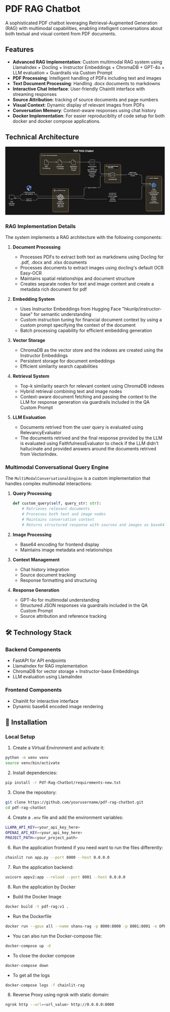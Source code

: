 # PDF RAG Chatbot

A sophisticated PDF chatbot leveraging Retrieval-Augmented Generation (RAG) with multimodal capabilities, enabling intelligent conversations about both textual and visual content from PDF documents.

## Features

- **Advanced RAG Implementation**: Custom multimodal RAG system using LlamaIndex + Docling + Instructor Embeddings + ChromaDB + GPT-4o + LLM evaluation + Guardrails via Custom Prompt
- **PDF Processing**: Intelligent handling of PDFs including text and images
- **Text Document Processing**: Handling .docx documents to markdowns
- **Interactive Chat Interface**: User-friendly Chainlit interface with streaming responses
- **Source Attribution**: tracking of source documents and page numbers
- **Visual Context**: Dynamic display of relevant images from PDFs
- **Conversation Memory**: Context-aware responses using chat history
- **Docker Implementation**: For easier reproduciblity of code setup for both docker and docker compose applications.

## Technical Architecture
![Architecture](pdf-rag-chat.png)
### RAG Implementation Details

The system implements a RAG architecture with the following components:

1. **Document Processing**
   - Processes PDFs to extract both text as markdowns using Docling for .pdf, .docx and .xlsx dcouments
   - Processes documents to extract images using docling's default OCR Easy-OCR
   - Maintains spatial relationships and document structure
   - Creates separate nodes for text and image content and create a metadata rich document for pdf

2. **Embedding System**
   - Uses Instructor Embeddings from Hugging Face "hkunlp/instructor-base" for semantic understanding
   - Custom instruction tuning for financial document context by using a custom prompt specifying the context of the document
   - Batch processing capability for efficient embedding generation

3. **Vector Storage**
   - ChromaDB as the vector store and the indexes are created using the Instructor Embeddings
   - Persistent storage for document embeddings
   - Efficient similarity search capabilities

4. **Retrieval System**
   - Top-k similarity search for relevant content using ChromaDB indexes
   - Hybrid retrieval combining text and image nodes
   - Context-aware document fetching and passing the context to the LLM for response generation via guardrails included in the QA Custom Prompt

5. **LLM Evaluation**
   - Documents retrived from the user query is evaluated using RelevancyEvaluator
   - The documents retrived and the final response provided by the LLM is evaluated using FaithfulnessEvaluator to check if the LLM didn't hallucinate and provided answers around the documents retrived from VectorIndex.

### Multimodal Conversational Query Engine

The `MultiModalConversationalEngine` is a custom implementation that handles complex multimodal interactions:

1. **Query Processing**
   ```python
   def custom_query(self, query_str: str):
       # Retrieves relevant documents
       # Processes both text and image nodes
       # Maintains conversation context
       # Returns structured response with sources and images as base64 encoded strings
   ```
2. **Image Processing**
   - Base64 encoding for frontend display
   - Maintains image metadata and relationships

3. **Context Management**
   - Chat history integration
   - Source document tracking
   - Response formatting and structuring

4. **Response Generation**
   - GPT-4o for multimodal understanding
   - Structured JSON responses via guardrails included in the QA Custom Prompt
   - Source attribution and reference tracking

## 🛠️ Technology Stack

### Backend Components
- FastAPI for API endpoints
- LlamaIndex for RAG implementation
- ChromaDB for vector storage + Instructor-base Embeddings 
- LLM evaluation using LlamaIndex 

### Frontend Components
- Chainlit for interactive interface
- Dynamic base64 encoded image rendering

## 🚀 Installation

### Local Setup

1. Create a Virtual Environment and activate it:

```bash
python -m venv venv
source venv/bin/activate
```
2. Install dependencies:

```bash
pip install -r Pdf-Rag-Chatbot/requirements-new.txt
``` 
3. Clone the repository:

```bash
git clone https://github.com/yourusername/pdf-rag-chatbot.git
cd pdf-rag-chatbot
```
4. Create a `.env` file and add the environment variables:

```bash
LLAMA_API_KEY=<your_api_key_here>
OPENAI_API_KEY=<your_api_key_here>
PROJECT_PATH=<your_project_path>
```
6. Run the application frontend if you need want to run the files differently:

```bash
chainlit run app.py --port 8000 --host 0.0.0.0
```
7. Run the application backend:

```bash
uvicorn appv2:app --reload --port 8001 --host 0.0.0.0
```

8. Run the application by Docker
- Build the Docker Image 
```bash
docker build -t pdf-rag:v1 .
```

- Run the Dockerfile
```bash
docker run --gpus all --name shanu-rag -p 8000:8000 -p 8001:8001 -e OPENAI_API_KEY=<your_api_key_here > -e LLAMA_CLOUD_API_KEY=<your_api_key_here > -e DOCLING_ARTIFACTS_PATH=/root/.cache/docling/models -v "$(pwd)/backend/chroma_db2/:/app/backend/chroma_db2/" -v "$(pwd)/backend/data_images/:/app/backend/data_images/" pdf-rag:v1
```

- You can also run the Docker-compose file:
```bash
docker-compose up -d
```

- To close the docker compose
```bash
docker-compose down
```

- To get all the logs 
```bash
docker-compose logs -f chainlit-rag
```

8. Reverse Proxy using ngrok with static domain:

```bash
ngrok http --url=<url_value> http://0.0.0.0:8000
```
